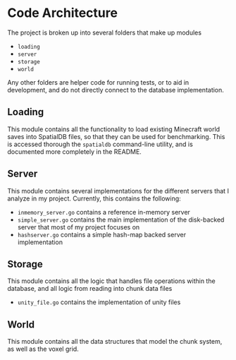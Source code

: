 # Code Architecture

The project is broken up into several folders that make up modules

* `loading`
* `server`
* `storage`
* `world`

Any other folders are helper code for running tests, or to aid in development, and do not directly connect to the database implementation.

## Loading

This module contains all the functionality to load existing Minecraft world saves into SpatialDB files, so that they can be used for benchmarking. This is accessed thorough the `spatialdb` command-line utility, and is documented more completely in the README.

## Server

This module contains several implementations for the different servers that I analyze in my project. Currently, this contains the following:

* `inmemory_server.go` contains a reference in-memory server
* `simple_server.go` contains the main implementation of the disk-backed server that most of my project focuses on
* `hashserver.go` contains a simple hash-map backed server implementation

## Storage

This module contains all the logic that handles file operations within the database, and all logic from reading into chunk data files

* `unity_file.go` contains the implementation of unity files

## World

This module contains all the data structures that model the chunk system, as well as the voxel grid.
